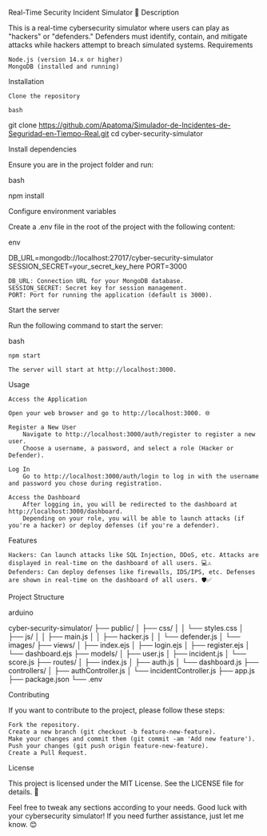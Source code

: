 Real-Time Security Incident Simulator 🚀
Description

This is a real-time cybersecurity simulator where users can play as "hackers" or "defenders." Defenders must identify, contain, and mitigate attacks while hackers attempt to breach simulated systems.
Requirements

    Node.js (version 14.x or higher)
    MongoDB (installed and running)

Installation

    Clone the repository

    bash

git clone https://github.com/Apatoma/Simulador-de-Incidentes-de-Seguridad-en-Tiempo-Real.git
cd cyber-security-simulator

Install dependencies

Ensure you are in the project folder and run:

bash

npm install

Configure environment variables

Create a .env file in the root of the project with the following content:

env

DB_URL=mongodb://localhost:27017/cyber-security-simulator
SESSION_SECRET=your_secret_key_here
PORT=3000

    DB_URL: Connection URL for your MongoDB database.
    SESSION_SECRET: Secret key for session management.
    PORT: Port for running the application (default is 3000).

Start the server

Run the following command to start the server:

bash

    npm start

    The server will start at http://localhost:3000.

Usage

    Access the Application

    Open your web browser and go to http://localhost:3000. 🌐

    Register a New User
        Navigate to http://localhost:3000/auth/register to register a new user.
        Choose a username, a password, and select a role (Hacker or Defender).

    Log In
        Go to http://localhost:3000/auth/login to log in with the username and password you chose during registration.

    Access the Dashboard
        After logging in, you will be redirected to the dashboard at http://localhost:3000/dashboard.
        Depending on your role, you will be able to launch attacks (if you're a hacker) or deploy defenses (if you're a defender).

Features

    Hackers: Can launch attacks like SQL Injection, DDoS, etc. Attacks are displayed in real-time on the dashboard of all users. 💻⚠️
    Defenders: Can deploy defenses like firewalls, IDS/IPS, etc. Defenses are shown in real-time on the dashboard of all users. 🛡️✅

Project Structure

arduino

cyber-security-simulator/
├── public/
│   ├── css/
│   │   └── styles.css
│   ├── js/
│   │   ├── main.js
│   │   ├── hacker.js
│   │   └── defender.js
│   └── images/
├── views/
│   ├── index.ejs
│   ├── login.ejs
│   ├── register.ejs
│   └── dashboard.ejs
├── models/
│   ├── user.js
│   ├── incident.js
│   └── score.js
├── routes/
│   ├── index.js
│   ├── auth.js
│   └── dashboard.js
├── controllers/
│   ├── authController.js
│   └── incidentController.js
├── app.js
├── package.json
└── .env

Contributing

If you want to contribute to the project, please follow these steps:

    Fork the repository.
    Create a new branch (git checkout -b feature-new-feature).
    Make your changes and commit them (git commit -am 'Add new feature').
    Push your changes (git push origin feature-new-feature).
    Create a Pull Request.

License

This project is licensed under the MIT License. See the LICENSE file for details. 📜

Feel free to tweak any sections according to your needs. Good luck with your cybersecurity simulator! If you need further assistance, just let me know. 😊
